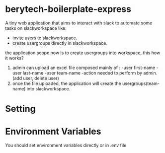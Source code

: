 # berytech-boilerplate-express
 A tiny web application that aims to interact with slack to automate some tasks on slackworkspace like:
 * invite users to slackworkspace.
 * create usergroups directly in slackworkspace.
 
 the application scope now is to create usergroups into workspace, this how it works?
 1. admin can upload an excel file composed mainly of :
   -user first-name
   -user last-name
   -user team-name
   -action needed to perform by admin.(add user, delete user)
 2. once the file uploaded, the application will create the usergroups(team-name) into slackworkspace.

# Setting
# Environment Variables
You should set environment variables directly or in .env file

